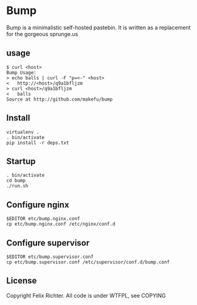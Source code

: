 # Bump
Bump is a minimalistic self-hosted pastebin.
It is written as a replacement for the gorgeous sprunge.us

## usage

    $ curl <host>
    Bump Usage:
    > echo balls | curl -F "p=<-" <host>
    <   http://<host>/q9a1bfljzm
    > curl <host>/q9a1bfljzm
    <   balls
    Source at http://github.com/makefu/bump

## Install

    virtualenv .
    . bin/activate
    pip install -r deps.txt

## Startup

    . bin/activate
    cd bump
    ./run.sh

## Configure nginx
    
    $EDITOR etc/bump.nginx.conf
    cp etc/bump.nginx.conf /etc/nginx/conf.d

## Configure supervisor

    $EDITOR etc/bump.supervisor.conf
    cp etc/bump.supervisor.conf /etc/supervisor/conf.d/bump.conf

## License

Copyright Felix Richter. All code is under WTFPL, see COPYING
